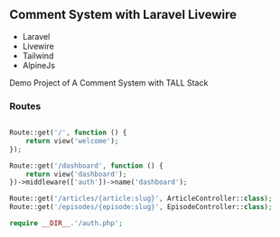 ## Comment System with Laravel Livewire

- Laravel
- Livewire
- Tailwind
- AlpineJs

Demo Project of A Comment System with TALL Stack

### Routes

```php

Route::get('/', function () {
    return view('welcome');
});

Route::get('/dashboard', function () {
    return view('dashboard');
})->middleware(['auth'])->name('dashboard');

Route::get('/articles/{article:slug}', ArticleController::class);
Route::get('/episodes/{episode:slug}', EpisodeController::class);

require __DIR__.'/auth.php';

```
